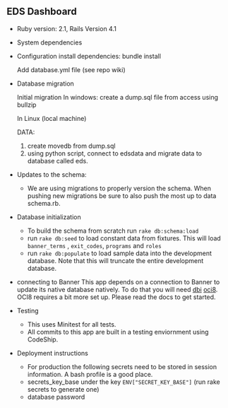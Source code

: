## EDS Dashboard

* Ruby version: 2.1, Rails Version 4.1

* System dependencies

* Configuration
	install dependencies:
		bundle install

	Add database.yml file (see repo wiki)

* Database migration

	Initial migration
	In windows: 
		create a dump.sql file from access using bullzip

	In Linux (local machine)

	DATA: 
	1) create movedb from dump.sql
	2) using python script, connect to edsdata and migrate data to database called eds.

* Updates to the schema:
	- We are using migrations to properly version the schema. When pushing new migrations be sure to also push the most up to data schema.rb.


* Database initialization
	- To build the schema from scratch run `rake db:schema:load`
	- run `rake db:seed` to load constant data from fixtures. This will load `banner_terms` , `exit_codes`, `programs` and `roles`
    - run `rake db:populate` to load sample data into the development database. Note that this will truncate the entire development database.

* connecting to Banner
This app depends on a connection to Banner to update its native database natively. To do that you will need [dbi](http://ruby-dbi.rubyforge.org/rdoc/index.html) [oci8](http://www.rubydoc.info/github/kubo/ruby-oci8/file/docs/install-on-osx.md). OCI8 requires a bit more set up. Please read the docs to get started.

* Testing

    - This uses Minitest for all tests.
    - All commits to this app are built in a testing enviornment using CodeShip.

* Deployment instructions

    - For production the following secrets need to be stored in session information. A bash profile is a good place.
    - secrets\_key\_base under the key `ENV["SECRET_KEY_BASE"]` (run rake secrets to generate one)
    - database password